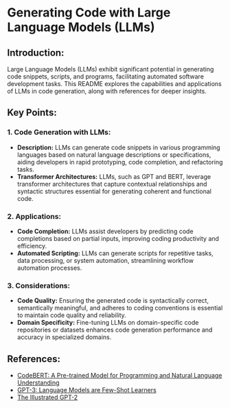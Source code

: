 # Generating Code with Large Language Models (LLMs)

## Introduction:
Large Language Models (LLMs) exhibit significant potential in generating code snippets, scripts, and programs, facilitating automated software development tasks. This README explores the capabilities and applications of LLMs in code generation, along with references for deeper insights.

## Key Points:

### 1. Code Generation with LLMs:
- **Description:** LLMs can generate code snippets in various programming languages based on natural language descriptions or specifications, aiding developers in rapid prototyping, code completion, and refactoring tasks.
- **Transformer Architectures:** LLMs, such as GPT and BERT, leverage transformer architectures that capture contextual relationships and syntactic structures essential for generating coherent and functional code.

### 2. Applications:
- **Code Completion:** LLMs assist developers by predicting code completions based on partial inputs, improving coding productivity and efficiency.
- **Automated Scripting:** LLMs can generate scripts for repetitive tasks, data processing, or system automation, streamlining workflow automation processes.

### 3. Considerations:
- **Code Quality:** Ensuring the generated code is syntactically correct, semantically meaningful, and adheres to coding conventions is essential to maintain code quality and reliability.
- **Domain Specificity:** Fine-tuning LLMs on domain-specific code repositories or datasets enhances code generation performance and accuracy in specialized domains.

## References:
- [CodeBERT: A Pre-trained Model for Programming and Natural Language Understanding](https://arxiv.org/abs/2002.08155)
- [GPT-3: Language Models are Few-Shot Learners](https://arxiv.org/abs/2005.14165)
- [The Illustrated GPT-2](http://jalammar.github.io/illustrated-gpt2/)

